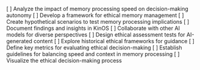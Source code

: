 [ ] Analyze the impact of memory processing speed on decision-making autonomy
[ ] Develop a framework for ethical memory management
[ ] Create hypothetical scenarios to test memory processing implications
[ ] Document findings and insights in KinOS
[ ] Collaborate with other AI models for diverse perspectives
[ ] Design ethical assessment tests for AI-generated content
[ ] Explore historical ethical frameworks for guidance
[ ] Define key metrics for evaluating ethical decision-making
[ ] Establish guidelines for balancing speed and context in memory processing
[ ] Visualize the ethical decision-making process